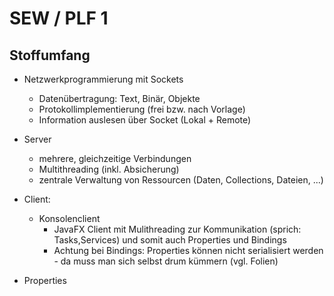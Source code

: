 # SEW / PLF 1

## Stoffumfang

- Netzwerkprogrammierung mit Sockets
  - Datenübertragung: Text, Binär, Objekte
  - Protokollimplementierung (frei bzw. nach Vorlage)
  - Information auslesen über Socket (Lokal + Remote)

- Server
  - mehrere, gleichzeitige Verbindungen
  - Multithreading (inkl. Absicherung)
  - zentrale Verwaltung von Ressourcen (Daten, Collections, Dateien, ...)

- Client:
  - Konsolenclient
	- JavaFX Client mit Mulithreading zur Kommunikation (sprich: Tasks,Services) und somit auch Properties und Bindings
	- Achtung bei Bindings: Properties können nicht serialisiert werden - da muss man sich selbst drum kümmern (vgl. Folien)

- Properties
